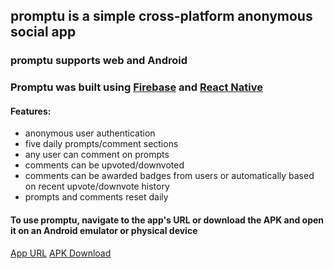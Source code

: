 ## promptu is a simple cross-platform anonymous social app 

### promptu supports web and Android
### Promptu was built using [Firebase](https://firebase.google.com/) and [React Native](https://reactnative.dev/)

#### Features:
- anonymous user authentication
- five daily prompts/comment sections
- any user can comment on prompts
- comments can be upvoted/downvoted
- comments can be awarded badges from users or automatically based on recent upvote/downvote history
- prompts and comments reset daily

####  To use promptu, navigate to the app's URL or download the APK and open it on an Android emulator or physical device
[App URL](https://promptu-4f001.web.app/)
[APK Download](https://drive.google.com/file/d/10PTylO4mwSgMKSeeRiu1iO-cOr5NsQ_3/view?usp=sharing)
